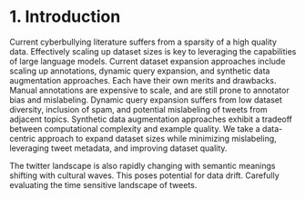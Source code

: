 # 1. Introduction 
Current cyberbullying literature suffers from a sparsity of a high quality data. Effectively scaling up dataset sizes is key to leveraging the capabilities of large language models. Current dataset expansion approaches include scaling up annotations, dynamic query expansion, and synthetic data augmentation approaches. Each have their own merits and drawbacks. Manual annotations are expensive to scale, and are still prone to annotator bias and mislabeling. Dynamic query expansion suffers from low dataset diversity, inclusion of spam, and potential mislabeling of tweets from adjacent topics. Synthetic data augmentation approaches exhibit a tradeoff between computational complexity and example quality. We take a data-centric approach to expand dataset sizes while minimizing mislabeling, leveraging tweet metadata, and improving dataset quality. 

The twitter landscape is also rapidly changing with semantic meanings shifting with cultural waves. This poses potential for data drift. Carefully evaluating the time sensitive landscape of tweets. 